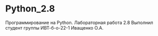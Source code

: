# Python_2.8
Программирование на Python. Лабораторная работа 2.8
Выполнил студент группы ИВТ-б-о-22-1 Иващенко О.А.